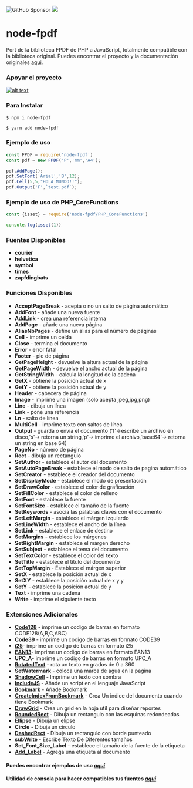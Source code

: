 ![GitHub Sponsor](https://img.shields.io/github/sponsors/gamalielmendez?label=Sponsor&logo=GitHub)
[![](https://img.shields.io/static/v1?label=Sponsor&message=%E2%9D%A4&logo=GitHub&color=%23fe8e86)](https://github.com/sponsors/gamalielmendez)
# node-fpdf
Port de la biblioteca FPDF de PHP a JavaScript, totalmente compatible con la biblioteca original. Puedes encontrar el proyecto y la documentación originales [aqui](http://www.fpdf.org/).

### **Apoyar el proyecto**
[![alt text](https://www.paypalobjects.com/es_XC/MX/i/btn/btn_donateCC_LG.gif)](https://www.paypal.com/cgi-bin/webscr?cmd=_s-xclick&hosted_button_id=HJT3RJKJ44EWQ&source=url
)

### Para Instalar

```shell 
$ npm i node-fpdf 
````
```shell 
$ yarn add node-fpdf 
````

### Ejemplo de uso
```javascript 
const FPDF = require('node-fpdf')
const pdf = new FPDF('P','mm','A4');

pdf.AddPage();
pdf.SetFont('Arial','B',12);
pdf.Cell(5,5,"HOLA MUNDO!!");
pdf.Output('F',`test.pdf`);
```` 
### Ejemplo de uso de PHP_CoreFunctions 
```javascript 
const {isset} = require('node-fpdf/PHP_CoreFunctions')

console.log(isset(1))
```` 

### **Fuentes Disponibles**
- **courier**
- **helvetica**
- **symbol**
- **times**
- **zapfdingbats**

### **Funciones Disponibles**
-  **AcceptPageBreak** - acepta o no un salto de página automático
-  **AddFont** - añade una nueva fuente
-  **AddLink** - crea una referencia interna
-  **AddPage** - añade una nueva página
-  **AliasNbPages** - define un alias para el número de páginas
-  **Cell** - imprime un celda
-  **Close** - termina el documento
-  **Error** - error fatal
-  **Footer** - pie de página
-  **GetPageHeight** - devuelve la altura actual de la página
-  **GetPageWidth** - devuelve el ancho actual de la página
-  **GetStringWidth** - calcula la longitud de la cadena
-  **GetX** - obtiene la posición actual de x
-  **GetY** - obtiene la posición actual de y
-  **Header** - cabecera de página
-  **Image** - imprime una imagen (solo acepta jpeg,jpg,png)
-  **Line** - dibuja un línea
-  **Link** - pone una referencia
-  **Ln** - salto de línea
-  **MultiCell** - imprime texto con saltos de línea
-  **Output** - guarda o envía el documento ('f'->escribe un archivo en disco,'s'-> retorna un string,'p'-> imprime el archivo,'base64'-> retorna un string en base 64)
-  **PageNo** - número de página
-  **Rect** - dibuja un rectangulo
-  **SetAuthor** - establece el autor del documento
-  **SetAutoPageBreak** - establece el modo de salto de pagina automático
-  **SetCreator** - establece el creador del documento
-  **SetDisplayMode** - establece el modo de presentación
-  **SetDrawColor** - establece el color de graficación
-  **SetFillColor** - establece el color de relleno
-  **SetFont** - establece la fuente
-  **SetFontSize** - establece el tamaño de la fuente
-  **SetKeywords** - asocia las palabras claves con el documento
-  **SetLeftMargin** - establece el márgen izquierdo
-  **SetLineWidth** - establece el ancho de la línea
-  **SetLink** - establece el enlace de destino
-  **SetMargins** - establece los márgenes
-  **SetRightMargin** - establece el márgen derecho
-  **SetSubject** - establece el tema del documento
-  **SetTextColor** - establece el color del texto
-  **SetTitle** - establece el título del documento
-  **SetTopMargin** - Establece el márgen superior
-  **SetX** - establece la posición actual de x
-  **SetXY** - establece la posición actual de x y y
-  **SetY** - establece la posición actual de y
-  **Text** - imprime una cadena
-  **Write** - imprime el siguiente texto

### **Extensiones Adicionales**
-  [**Code128**](/test/code128.js) - imprime un codigo de barras en formato CODE128(A,B,C,ABC)
-  [**Code39**](/test/code39.js) - imprime un codigo de barras en formato CODE39
-  [**i25**](/test/code_i25.js)- imprime un codigo de barras en formato i25
-  [**EAN13**](/test/ean13.js)- imprime un codigo de barras en formato EAN13
-  **UPC_A**- imprime un codigo de barras en formato UPC_A
-  [**RotatedText**](/test/rotatetext.js) - rota un texto en grados de 0 a 360
-  **SetWatermark** - coloca una marca de agua en la pagina
-  [**ShadowCell**](/test/shadowcell.js) - Imprime un texto con sombra
-  [**IncludeJS**](/test/js_test.js) - Añade un script en el lenguaje JavaScript
-  [**Bookmark**](/test/bookmark.js) -  Añade Bookmark
-  [**CreateIndexFromBookmark**](/test/Bookmark_index_test.js) -  Crea Un indice del documento cuando tiene Bookmark
-  [**DrawGrid**](/test/gridtest.js) -  Crea un grid en la hoja util para diseñar reportes
-  [**RoundedRect**](/test/RoundedRect.js) -  Dibuja un rectangulo con las esquinas redondeadas
-  **Ellipse** -  Dibuja un elipse
-  **Circle** -  Dibuja un circulo
-  [**DashedRect**](/test/DashedRect.js) -  Dibuja un rectangulo con borde punteado
-  [**subWrite**](/test/subWrite.js) - Escribe Texto De Diferentes tamaños
-  **Set_Font_Size_Label** - establece el tamaño de la fuente de la etiqueta
-  [**Add_Label**](/test/labels_test.js) - Agrega una etiqueta al documento

#### Puedes encontrar ejemplos de uso *[aqui](https://github.com/gamalielmendez/node-fpdf/tree/master/test)*
#### Utilidad de consola para hacer compatibles tus fuentes *[aqui](https://www.npmjs.com/package/makefont_njs)*
